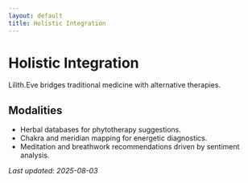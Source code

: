 ```yaml
---
layout: default
title: Holistic Integration
---
```


# Holistic Integration

Lilith.Eve bridges traditional medicine with alternative therapies.

## Modalities
- Herbal databases for phytotherapy suggestions.
- Chakra and meridian mapping for energetic diagnostics.
- Meditation and breathwork recommendations driven by sentiment analysis.

*Last updated: 2025-08-03*
